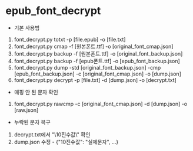 # epub_font_decrypt
* 기본 사용법
1. font_decrypt.py totxt -p [file.epub] -o [file.txt]
2. font_decrypt.py cmap -f [원본폰트.ttf] -o [original_font_cmap.json]
3. font_decrypt.py backup -f [원본폰트.ttf] -o [original_font_backup.json]
4. font_decrypt.py backup -f [epub폰트.ttf] -o [epub_font_backup.json]
5. font_decrypt.py dump -std [original_font_backup.json] -cmp [epub_font_backup.json] -c [original_font_cmap.json] -o [dump.json]
6. font_decrypt.py decrypt -p [file.txt] -d [dump.json] -o [decrypt.txt]

* 매핑 안 된 문자 확인
1. font_decrypt.py rawcmp -c [original_font_cmap.json] -d [dump.json] -o [raw.json]

* 누락된 문자 복구
1. decrypt.txt에서 "\\10진수값\\" 확인
2. dump.json 수정 - {"10진수값": "실제문자", ...}